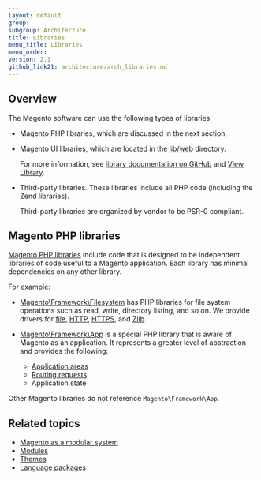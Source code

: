 ```yaml
---
layout: default
group: 
subgroup: Architecture
title: Libraries
menu_title: Libraries
menu_order: 
version: 2.1
github_link21: architecture/arch_libraries.md
---
```


<h2 id="m2arch-libraries-overview">Overview</h2>
The Magento software can use the following types of libraries:

*	Magento PHP libraries, which are discussed in the next section.
*	Magento UI libraries, which are located in the <a href="{{ site.mage2100url }}lib/web" target="_blank">lib/web</a> directory.

	For more information, see <a href="{{ site.mage2100url }}lib/web/css/docs/source/README.md" target="_blank">library documentation on GitHub</a> and <a href="{{ site.gdeurl21 }}architecture/view/view-lib.html">View Library</a>.
*	Third-party libraries<!-- , which are located in the <a href="{{ site.mage2100url }}lib/internal" target="_blank">lib/internal</a> directory -->. These libraries include all PHP code (including the Zend libraries).

	Third-party libraries are organized by vendor to be PSR-0 compliant.

<h2 id="m2arch-libraries-mage">Magento PHP libraries</h2>
<a href="{{ site.mage2100url }}lib/internal/Magento/Framework" target="_blank">Magento PHP libraries</a> include code that is designed to be independent libraries of code useful to a Magento application. Each library has minimal dependencies on any other library.

For example:

*	<a href="{{ site.mage2100url }}lib/internal/Magento/Framework/Filesystem" target="_blank">Magento\Framework\Filesystem</a> has PHP libraries for file system operations such as read, write, directory listing, and so on. We provide drivers for <a href="{{ site.mage2100url }}lib/internal/Magento/Framework/Filesystem/Driver/File.php" target="_blank">file</a>, <a href="{{ site.mage2100url }}lib/internal/Magento/Framework/Filesystem/Driver/Http.php" target="_blank">HTTP</a>, <a href="{{ site.mage2100url }}lib/internal/Magento/Framework/Filesystem/Driver/Https.php" target="_blank">HTTPS</a>, and <a href="{{ site.mage2100url }}lib/internal/Magento/Framework/Filesystem/Driver/Zlib.php" target="_blank">Zlib</a>.
*	<a href="{{ site.mage2100url }}lib/internal/Magento/Framework/App" target="_blank">Magento\Framework\App</a> is a special PHP library that is aware of Magento as an application. It represents a greater level of abstraction and provides the following:

	* <a href="{{ site.gdeurl21 }}architecture/modules/mod_and_areas.html">Application areas</a>
	* <a href="{{ site.gdeurl21}}extension-dev-guide/routing.html">Routing requests</a>
	* Application state

<div class="bs-callout bs-callout-info" id="info">
  <p>Other Magento libraries do not reference <code>Magento\Framework\App</code>.</p>
</div>

<h2 id="m2arch-related">Related topics</h2>

* <a href="{{ site.gdeurl21 }}architecture/arch_asmodsys.html">Magento as a modular system</a>
* <a href="{{ site.gdeurl21 }}architecture/modules/mod_intro.html">Modules</a>
* <a href="{{ site.gdeurl21 }}architecture/arch_themes.html">Themes</a>
* <a href="{{ site.gdeurl21 }}architecture/arch_translations.html">Language packages</a>

